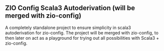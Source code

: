 ## ZIO Config Scala3 Autoderivation (will be merged with zio-config)

A completely standalone project to ensure simplicity in scala3 autoderivation for zio-config.
The project will be merged with zio-config, to then later on act as a playground for trying out all possibilities with Scala3 + zio-config.
